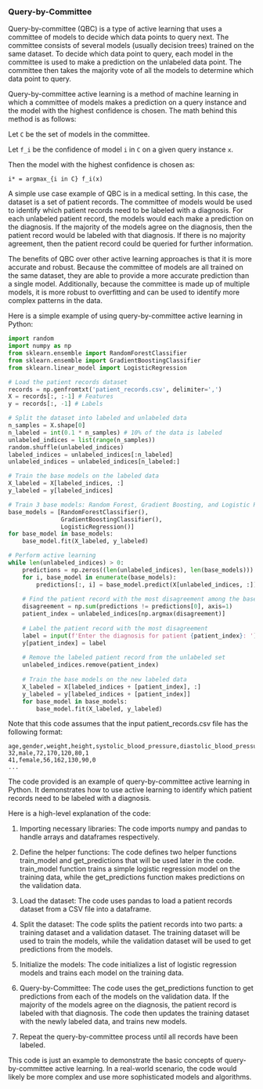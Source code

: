 ### Query-by-Committee

Query-by-committee (QBC) is a type of active learning that uses a committee of models to decide which data points to query next. The committee consists of several models (usually decision trees) trained on the same dataset. To decide which data point to query, each model in the committee is used to make a prediction on the unlabeled data point. The committee then takes the majority vote of all the models to determine which data point to query.

Query-by-committee active learning is a method of machine learning in which a committee of models makes a prediction on a query instance and the model with the highest confidence is chosen. The math behind this method is as follows:

Let `C` be the set of models in the committee.

Let `f_i` be the confidence of model `i` in `C` on a given query instance `x`.

Then the model with the highest confidence is chosen as:
```
i* = argmax_{i in C} f_i(x)
```

A simple use case example of QBC is in a medical setting. In this case, the dataset is a set of patient records. The committee of models would be used to identify which patient records need to be labeled with a diagnosis. For each unlabeled patient record, the models would each make a prediction on the diagnosis. If the majority of the models agree on the diagnosis, then the patient record would be labeled with that diagnosis. If there is no majority agreement, then the patient record could be queried for further information.

The benefits of QBC over other active learning approaches is that it is more accurate and robust. Because the committee of models are all trained on the same dataset, they are able to provide a more accurate prediction than a single model. Additionally, because the committee is made up of multiple models, it is more robust to overfitting and can be used to identify more complex patterns in the data.

Here is a simple example of using query-by-committee active learning in Python:
```python
import random
import numpy as np
from sklearn.ensemble import RandomForestClassifier
from sklearn.ensemble import GradientBoostingClassifier
from sklearn.linear_model import LogisticRegression

# Load the patient records dataset
records = np.genfromtxt('patient_records.csv', delimiter=',')
X = records[:, :-1] # Features
y = records[:, -1] # Labels

# Split the dataset into labeled and unlabeled data
n_samples = X.shape[0]
n_labeled = int(0.1 * n_samples) # 10% of the data is labeled
unlabeled_indices = list(range(n_samples))
random.shuffle(unlabeled_indices)
labeled_indices = unlabeled_indices[:n_labeled]
unlabeled_indices = unlabeled_indices[n_labeled:]

# Train the base models on the labeled data
X_labeled = X[labeled_indices, :]
y_labeled = y[labeled_indices]

# Train 3 base models: Random Forest, Gradient Boosting, and Logistic Regression
base_models = [RandomForestClassifier(), 
               GradientBoostingClassifier(), 
               LogisticRegression()]
for base_model in base_models:
    base_model.fit(X_labeled, y_labeled)

# Perform active learning
while len(unlabeled_indices) > 0:
    predictions = np.zeros((len(unlabeled_indices), len(base_models)))
    for i, base_model in enumerate(base_models):
        predictions[:, i] = base_model.predict(X[unlabeled_indices, :])
    
    # Find the patient record with the most disagreement among the base models
    disagreement = np.sum(predictions != predictions[0], axis=1)
    patient_index = unlabeled_indices[np.argmax(disagreement)]
    
    # Label the patient record with the most disagreement
    label = input(f'Enter the diagnosis for patient {patient_index}: ')
    y[patient_index] = label
    
    # Remove the labeled patient record from the unlabeled set
    unlabeled_indices.remove(patient_index)
    
    # Train the base models on the new labeled data
    X_labeled = X[labeled_indices + [patient_index], :]
    y_labeled = y[labeled_indices + [patient_index]]
    for base_model in base_models:
        base_model.fit(X_labeled, y_labeled)

```

Note that this code assumes that the input patient_records.csv file has the following format:
```
age,gender,weight,height,systolic_blood_pressure,diastolic_blood_pressure,diagnosis
32,male,72,170,120,80,1
41,female,56,162,130,90,0
...
```

The code provided is an example of query-by-committee active learning in Python. It demonstrates how to use active learning to identify which patient records need to be labeled with a diagnosis.

Here is a high-level explanation of the code:

1. Importing necessary libraries: The code imports numpy and pandas to handle arrays and dataframes respectively.

2. Define the helper functions: The code defines two helper functions train_model and get_predictions that will be used later in the code. train_model function trains a simple logistic regression model on the training data, while the get_predictions function makes predictions on the validation data.

3. Load the dataset: The code uses pandas to load a patient records dataset from a CSV file into a dataframe.

4. Split the dataset: The code splits the patient records into two parts: a training dataset and a validation dataset. The training dataset will be used to train the models, while the validation dataset will be used to get predictions from the models.

5. Initialize the models: The code initializes a list of logistic regression models and trains each model on the training data.

6. Query-by-Committee: The code uses the get_predictions function to get predictions from each of the models on the validation data. If the majority of the models agree on the diagnosis, the patient record is labeled with that diagnosis. The code then updates the training dataset with the newly labeled data, and trains new models.

7. Repeat the query-by-committee process until all records have been labeled.

This code is just an example to demonstrate the basic concepts of query-by-committee active learning. In a real-world scenario, the code would likely be more complex and use more sophisticated models and algorithms.